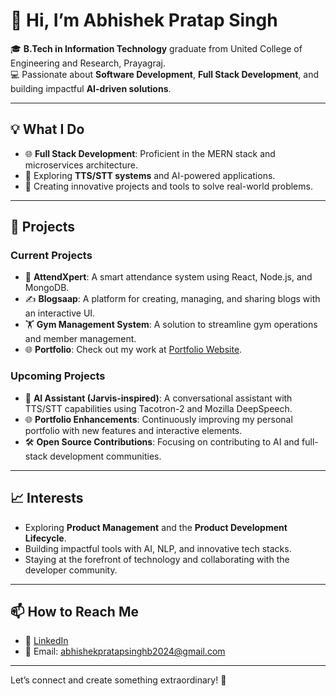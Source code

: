 # 👋 Hi, I’m Abhishek Pratap Singh  

🎓 **B.Tech in Information Technology** graduate from United College of Engineering and Research, Prayagraj.  
💻 Passionate about **Software Development**, **Full Stack Development**, and building impactful **AI-driven solutions**.  

---

## 💡 What I Do  
- 🌐 **Full Stack Development**: Proficient in the MERN stack and microservices architecture.  
- 🤖 Exploring **TTS/STT systems** and AI-powered applications.  
- 🎨 Creating innovative projects and tools to solve real-world problems.  

---

## 🔭 Projects  
### Current Projects  
- 🚀 **AttendXpert**: A smart attendance system using React, Node.js, and MongoDB.  
- ✍️ **Blogsaap**: A platform for creating, managing, and sharing blogs with an interactive UI.  
- 🏋️ **Gym Management System**: A solution to streamline gym operations and member management.  
- 🌐 **Portfolio**: Check out my work at [Portfolio Website](https://abhishekpratapsingh.netlify.app/).  

### Upcoming Projects  
- 🤖 **AI Assistant (Jarvis-inspired)**: A conversational assistant with TTS/STT capabilities using Tacotron-2 and Mozilla DeepSpeech.  
- 🌐 **Portfolio Enhancements**: Continuously improving my personal portfolio with new features and interactive elements.  
- 🛠 **Open Source Contributions**: Focusing on contributing to AI and full-stack development communities.  

---

## 📈 Interests  
- Exploring **Product Management** and the **Product Development Lifecycle**.  
- Building impactful tools with AI, NLP, and innovative tech stacks.  
- Staying at the forefront of technology and collaborating with the developer community.  

---
## 📫 How to Reach Me  
- 💼 [LinkedIn](www.linkedin.com/in/abhishek-pratap-singh-88523a207)  
- 📧 Email: [abhishekpratapsinghb2024@gmail.com](mailto:abhishekpratapsinghb2024@gmail.com)  

---

Let’s connect and create something extraordinary! 🚀  
